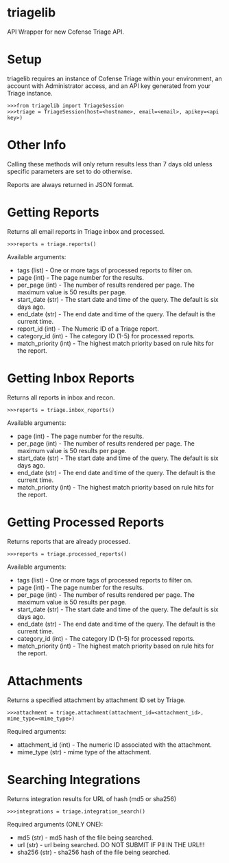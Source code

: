 # triagelib
API Wrapper for new Cofense Triage API.


# Setup
triagelib requires an instance of Cofense Triage within your environment, an account with Administrator access, and an API key generated from your Triage instance.

    >>>from triagelib import TriageSession
    >>>triage = TriageSession(host=<hostname>, email=<email>, apikey=<api key>)


# Other Info

Calling these methods will only return results less than 7 days old unless specific parameters are set to do otherwise.

Reports are always returned in JSON format.
  

# Getting Reports
Returns all email reports in Triage inbox and processed.

    >>>reports = triage.reports()
  
Available arguments:
- tags (list) - One or more tags of processed reports to filter on.
- page (int) - The page number for the results.
- per_page (int) - The number of results rendered per page. The maximum value is 50 results per page.
- start_date (str) - The start date and time of the query. The default is six days ago.
- end_date (str) - The end date and time of the query. The default is the current time.
- report_id (int) - The Numeric ID of a Triage report.
- category_id (int) - The category ID (1-5) for processed reports.
- match_priority (int) - The highest match priority based on rule hits for the report.


# Getting Inbox Reports
Returns all reports in inbox and recon.

    >>>reports = triage.inbox_reports()
  
Available arguments:
  - page (int) - The page number for the results.
  - per_page (int) - The number of results rendered per page. The maximum value is 50 results per page.
  - start_date (str) - The start date and time of the query. The default is six days ago.
  - end_date (str) - The end date and time of the query. The default is the current time.
  - match_priority (int) - The highest match priority based on rule hits for the report.


# Getting Processed Reports
Returns reports that are already processed.

    >>>reports = triage.processed_reports()
  
Available arguments:
  - tags (list) - One or more tags of processed reports to filter on.
  - page (int) - The page number for the results.
  - per_page (int) - The number of results rendered per page. The maximum value is 50 results per page.
  - start_date (str) - The start date and time of the query. The default is six days ago.
  - end_date (str) - The end date and time of the query. The default is the current time.
  - category_id (int) - The category ID (1-5) for processed reports.
  - match_priority (int) - The highest match priority based on rule hits for the report.


# Attachments
Returns a specified attachment by attachment ID set by Triage.

    >>>attachment = triage.attachment(attachment_id=<attachment_id>, mime_type=<mime_type>)

Required arguments:
- attachment_id (int) - The numeric ID associated with the attachment.
- mime_type (str) - mime type of the attachment.


# Searching Integrations
Returns integration results for URL of hash (md5 or sha256)

    >>>integrations = triage.integration_search()

Required arguments (ONLY ONE):
- md5 (str) - md5 hash of the file being searched.
- url (str) - url being searched. DO NOT SUBMIT IF PII IN THE URL!!!
- sha256 (str) - sha256 hash of the file being searched.
